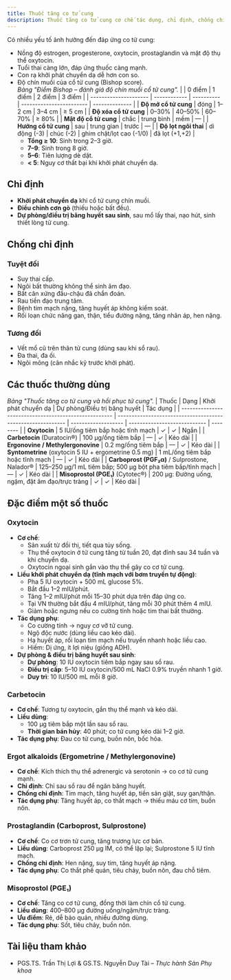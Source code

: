 ```yaml
---
title: Thuốc tăng co tử cung
description: Thuốc tăng co tử cung cơ chế tác dụng, chỉ định, chống chỉ định, liều dùng và tác dụng phụ.
---
```


Có nhiều yếu tố ảnh hưởng đến đáp ứng co tử cung:

- Nồng độ estrogen, progesterone, oxytocin, prostaglandin và mật độ thụ thể oxytocin.
- Tuổi thai càng lớn, đáp ứng thuốc càng mạnh.
- Con rạ khởi phát chuyển dạ dễ hơn con so.
- Độ chín muồi của cổ tử cung (Bishop score).<br>
  _Bảng "Điểm Bishop – đánh giá độ chín muồi cổ tử cung"._
  | | 0 điểm | 1 điểm | 2 điểm | 3 điểm |
  | --------------------- | ------------ | ---------- | ------------------------ | -------------- |
  | **Độ mở cổ tử cung** | đóng | 1–2 cm | 3–4 cm | ≥ 5 cm |
  | **Độ xóa cổ tử cung** | 0–30% | 40–50% | 60–70% | ≥ 80% |
  | **Mật độ cổ tử cung** | chắc | trung bình | mềm | — |
  | **Hướng cổ tử cung** | sau | trung gian | trước | — |
  | **Độ lọt ngôi thai** | di động (-3) | chúc (-2) | ghim chặt/lọt cao (-1/0) | đã lọt (+1,+2) |
  - **Tổng ≥ 10**: Sinh trong 2–3 giờ.
  - **7–9**: Sinh trong 8 giờ.
  - **5–6**: Tiên lượng dè dặt.
  - **< 5**: Nguy cơ thất bại khi khởi phát chuyển dạ.

## Chỉ định

- **Khởi phát chuyển dạ** khi cổ tử cung chín muồi.
- **Điều chỉnh cơn gò** (thiếu hoặc bất đều).
- **Dự phòng/điều trị băng huyết sau sinh**, sau mổ lấy thai, nạo hút, sinh thiết lòng tử cung.

## Chống chỉ định

### Tuyệt đối

- Suy thai cấp.
- Ngôi bất thường không thể sinh âm đạo.
- Bất cân xứng đầu-chậu đã chẩn đoán.
- Rau tiền đạo trung tâm.
- Bệnh tim mạch nặng, tăng huyết áp không kiểm soát.
- Rối loạn chức năng gan, thận, tiểu đường nặng, tăng nhãn áp, hen nặng.

### Tương đối

- Vết mổ cũ trên thân tử cung (dùng sau khi sổ rau).
- Đa thai, đa ối.
- Ngôi mông (cân nhắc kỹ trước khởi phát).

## Các thuốc thường dùng

_Bảng "Thuốc tăng co tử cung và hồi phục tử cung"._
| Thuốc | Dạng | Khởi phát chuyển dạ | Dự phòng/Điều trị băng huyết | Tác dụng |
| ----------------------------------------------------- | ----------------------------------------------------------- | ------------------- | ---------------------------- | -------- |
| **Oxytocin** | 5 IU/ống tiêm bắp hoặc tĩnh mạch | ✓ | ✓ | Ngắn |
| **Carbetocin** (Duratocin®) | 100 µg/ống tiêm bắp | — | ✓ | Kéo dài |
| **Ergonovine / Methylergonovine** | 0.2 mg/ống tiêm bắp | — | ✓ | Kéo dài |
| **Syntometrine** (oxytocin 5 IU + ergometrine 0.5 mg) | 1 mL/ống tiêm bắp hoặc tĩnh mạch | — | ✓ | Kéo dài |
| **Carboprost (PGF₂α)** / Sulprostone, Nalador® | 125–250 µg/1 mL tiêm bắp; 500 µg bột pha tiêm bắp/tĩnh mạch | — | ✓ | Kéo dài |
| **Misoprostol (PGE₁)** (Cytotec®) | 200 µg: Đường uống, ngậm, đặt âm đạo/trực tràng | ✓ | ✓ | Kéo dài |

## Đặc điểm một số thuốc

### Oxytocin

- **Cơ chế**:
  - Sản xuất từ đồi thị, tiết qua tủy sống.
  - Thụ thể oxytocin ở tử cung tăng từ tuần 20, đạt đỉnh sau 34 tuần và khi chuyển dạ.
  - Oxytocin ngoại sinh gắn vào thụ thể gây co cơ tử cung.
- **Liều khởi phát chuyển dạ (tĩnh mạch với bơm truyền tự động)**:
  - Pha 5 IU oxytocin + 500 mL glucose 5%.
  - Bắt đầu 1–2 mIU/phút.
  - Tăng 1–2 mIU/phút mỗi 15–30 phút dựa trên đáp ứng co.
  - Tại VN thường bắt đầu 4 mIU/phút, tăng mỗi 30 phút thêm 4 mIU.
  - Giảm hoặc ngưng nếu co cường tính hoặc tim thai bất thường.
- **Tác dụng phụ**:
  - Co cường tính → nguy cơ vỡ tử cung.
  - Ngộ độc nước (dùng liều cao kéo dài).
  - Hạ huyết áp, rối loạn tim mạch nếu truyền nhanh hoặc liều cao.
  - Hiếm: Dị ứng, ít lợi niệu (giống ADH).
- **Dự phòng & điều trị băng huyết sau sinh**:
  - **Dự phòng**: 10 IU oxytocin tiêm bắp ngay sau sổ rau.
  - **Điều trị cấp**: 5–10 IU oxytocin/500 mL NaCl 0.9% truyền nhanh 1 giờ.
  - **Duy trì**: 10 IU/500 mL mỗi 8 giờ.

### Carbetocin

- **Cơ chế**: Tương tự oxytocin, gắn thụ thể mạnh và kéo dài.
- **Liều dùng**:
  - 100 µg tiêm bắp một lần sau sổ rau.
  - **Thời gian bán hủy**: 40 phút; co tử cung kéo dài 1–2 giờ.
- **Tác dụng phụ**: Đau co tử cung, buồn nôn, bốc hỏa.

### Ergot alkaloids (Ergometrine / Methylergonovine)

- **Cơ chế**: Kích thích thụ thể adrenergic và serotonin → co cơ tử cung mạnh.
- **Chỉ định**: Chỉ sau sổ rau để ngăn băng huyết.
- **Chống chỉ định**: Tim mạch, tăng huyết áp, tiền sản giật, suy gan/thận.
- **Tác dụng phụ**: Tăng huyết áp, co thắt mạch → thiếu máu cơ tim, buồn nôn.

### Prostaglandin (Carboprost, Sulprostone)

- **Cơ chế**: Co cơ trơn tử cung, tăng trương lực cơ bản.
- **Liều dùng**: Carboprost 250 µg IM, có thể lặp lại; Sulprostone 5 IU tĩnh mạch.
- **Chống chỉ định**: Hen nặng, suy tim, tăng huyết áp nặng.
- **Tác dụng phụ**: Co thắt phế quản, tiêu chảy, buồn nôn, đau chỗ tiêm.

### Misoprostol (PGE₁)

- **Cơ chế**: Tăng co cơ tử cung, đồng thời làm chín cổ tử cung.
- **Liều dùng**: 400–800 µg đường uống/ngậm/trực tràng.
- **Ưu điểm**: Rẻ, dễ bảo quản, nhiều đường dùng.
- **Tác dụng phụ**: Sốt, tiêu chảy, buồn nôn.

## Tài liệu tham khảo

- PGS.TS. Trần Thị Lợi & GS.TS. Nguyễn Duy Tài – _Thực hành Sản Phụ khoa_
